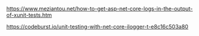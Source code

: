 https://www.meziantou.net/how-to-get-asp-net-core-logs-in-the-output-of-xunit-tests.htm

https://codeburst.io/unit-testing-with-net-core-ilogger-t-e8c16c503a80